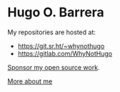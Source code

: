 # Hugo O. Barrera

My repositories are hosted at:

- https://git.sr.ht/~whynothugo
- https://gitlab.com/WhyNotHugo

[Sponsor my open source work](https://whynothugo.nl/sponsor/).

[More about me](https://whynothugo.nl/)
